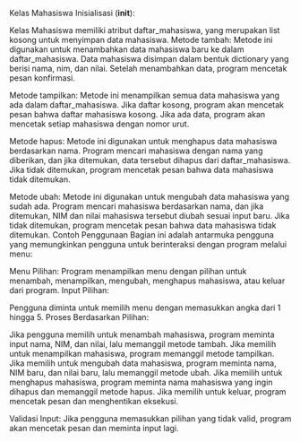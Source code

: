 Kelas Mahasiswa
Inisialisasi (__init__):

Kelas Mahasiswa memiliki atribut daftar_mahasiswa, yang merupakan list kosong untuk menyimpan data mahasiswa.
Metode tambah:
Metode ini digunakan untuk menambahkan data mahasiswa baru ke dalam daftar_mahasiswa.
Data mahasiswa disimpan dalam bentuk dictionary yang berisi nama, nim, dan nilai.
Setelah menambahkan data, program mencetak pesan konfirmasi.

Metode tampilkan:
Metode ini menampilkan semua data mahasiswa yang ada dalam daftar_mahasiswa.
Jika daftar kosong, program akan mencetak pesan bahwa daftar mahasiswa kosong.
Jika ada data, program akan mencetak setiap mahasiswa dengan nomor urut.

Metode hapus:
Metode ini digunakan untuk menghapus data mahasiswa berdasarkan nama.
Program mencari mahasiswa dengan nama yang diberikan, dan jika ditemukan, data tersebut dihapus dari daftar_mahasiswa.
Jika tidak ditemukan, program mencetak pesan bahwa data mahasiswa tidak ditemukan.

Metode ubah:
Metode ini digunakan untuk mengubah data mahasiswa yang sudah ada.
Program mencari mahasiswa berdasarkan nama, dan jika ditemukan, NIM dan nilai mahasiswa tersebut diubah sesuai input baru.
Jika tidak ditemukan, program mencetak pesan bahwa data mahasiswa tidak ditemukan.
Contoh Penggunaan
Bagian ini adalah antarmuka pengguna yang memungkinkan pengguna untuk berinteraksi dengan program melalui menu:

Menu Pilihan:
Program menampilkan menu dengan pilihan untuk menambah, menampilkan, mengubah, menghapus mahasiswa, atau keluar dari program.
Input Pilihan:

Pengguna diminta untuk memilih menu dengan memasukkan angka dari 1 hingga 5.
Proses Berdasarkan Pilihan:

Jika pengguna memilih untuk menambah mahasiswa, program meminta input nama, NIM, dan nilai, lalu memanggil metode tambah.
Jika memilih untuk menampilkan mahasiswa, program memanggil metode tampilkan.
Jika memilih untuk mengubah data mahasiswa, program meminta nama, NIM baru, dan nilai baru, lalu memanggil metode ubah.
Jika memilih untuk menghapus mahasiswa, program meminta nama mahasiswa yang ingin dihapus dan memanggil metode hapus.
Jika memilih untuk keluar, program mencetak pesan dan menghentikan eksekusi.

Validasi Input:
Jika pengguna memasukkan pilihan yang tidak valid, program akan mencetak pesan dan meminta input lagi.
